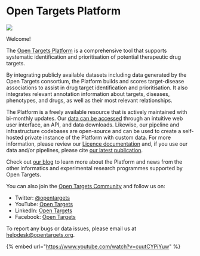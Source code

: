 # Open Targets Platform

![](.gitbook/assets/Open\_Targets\_Platform\_Logo\_Documentation.png)

Welcome!

The [Open Targets Platform](https://platform.opentargets.org) is a comprehensive tool that supports systematic identification and prioritisation of potential therapeutic drug targets.

By integrating publicly available datasets including data generated by the Open Targets consortium, the Platform builds and scores target-disease associations to assist in drug target identification and prioritisation. It also integrates relevant annotation information about targets, diseases, phenotypes, and drugs, as well as their most relevant relationships.

The Platform is a freely available resource that is actively maintained with bi-monthly updates. Our [data can be accessed](data-access/) through an intuitive web user interface, an API, and data downloads. Likewise, our pipeline and infrastructure codebases are open-source and can be used to create a self-hosted private instance of the Platform with custom data. For more information, please review our [Licence documentation](licence.md) and, if you use our data and/or pipelines, please cite [our latest publication](citation.md).

Check out [our blog](https://blog.opentargets.org) to learn more about the Platform and news from the other informatics and experimental research programmes supported by Open Targets.

You can also join the [Open Targets Community](https://community.opentargets.org) and follow us on:

* Twitter: [@opentargets](https://twitter.com/opentargets)
* YouTube: [Open Targets](https://www.youtube.com/opentargets)
* LinkedIn: [Open Targets](https://www.linkedin.com/company/open-targets/)
* Facebook: [Open Targets](https://www.facebook.com/OpenTargets)

To report any bugs or data issues, please email us at [helpdesk@opentargets.org](mailto:helpdesk@opentargets.org).

{% embed url="https://www.youtube.com/watch?v=cuutCYPiYuw" %}
